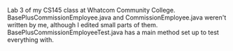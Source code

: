 Lab 3 of my CS145 class at Whatcom Community College.
BasePlusCommissionEmployee.java and CommissionEmployee.java weren't written by me, although I edited small parts of them.
BasePlusCommissionEmployeeTest.java has a main method set up to test everything with.
